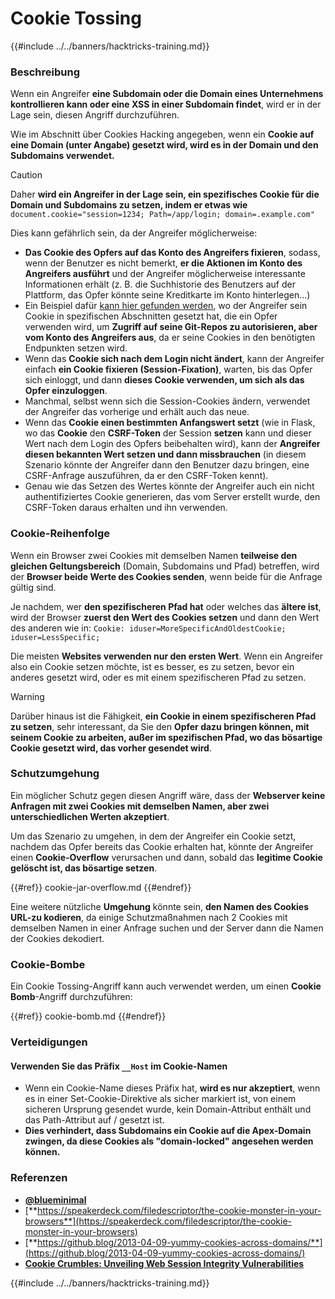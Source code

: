# Cookie Tossing

{{#include ../../banners/hacktricks-training.md}}

### Beschreibung

Wenn ein Angreifer **eine Subdomain oder die Domain eines Unternehmens kontrollieren kann oder eine XSS in einer Subdomain findet**, wird er in der Lage sein, diesen Angriff durchzuführen.

Wie im Abschnitt über Cookies Hacking angegeben, wenn ein **Cookie auf eine Domain (unter Angabe) gesetzt wird, wird es in der Domain und den Subdomains verwendet.**

> [!CAUTION]
> Daher **wird ein Angreifer in der Lage sein, ein spezifisches Cookie für die Domain und Subdomains zu setzen, indem er etwas wie** `document.cookie="session=1234; Path=/app/login; domain=.example.com"`

Dies kann gefährlich sein, da der Angreifer möglicherweise:

- **Das Cookie des Opfers auf das Konto des Angreifers fixieren**, sodass, wenn der Benutzer es nicht bemerkt, **er die Aktionen im Konto des Angreifers ausführt** und der Angreifer möglicherweise interessante Informationen erhält (z. B. die Suchhistorie des Benutzers auf der Plattform, das Opfer könnte seine Kreditkarte im Konto hinterlegen...)
- Ein Beispiel dafür [kann hier gefunden werden](https://snyk.io/articles/hijacking-oauth-flows-via-cookie-tossing/), wo der Angreifer sein Cookie in spezifischen Abschnitten gesetzt hat, die ein Opfer verwenden wird, um **Zugriff auf seine Git-Repos zu autorisieren, aber vom Konto des Angreifers aus**, da er seine Cookies in den benötigten Endpunkten setzen wird.
- Wenn das **Cookie sich nach dem Login nicht ändert**, kann der Angreifer einfach **ein Cookie fixieren (Session-Fixation)**, warten, bis das Opfer sich einloggt, und dann **dieses Cookie verwenden, um sich als das Opfer einzuloggen**.
- Manchmal, selbst wenn sich die Session-Cookies ändern, verwendet der Angreifer das vorherige und erhält auch das neue.
- Wenn das **Cookie einen bestimmten Anfangswert setzt** (wie in Flask, wo das **Cookie** den **CSRF-Token** der Session **setzen** kann und dieser Wert nach dem Login des Opfers beibehalten wird), kann der **Angreifer diesen bekannten Wert setzen und dann missbrauchen** (in diesem Szenario könnte der Angreifer dann den Benutzer dazu bringen, eine CSRF-Anfrage auszuführen, da er den CSRF-Token kennt).
- Genau wie das Setzen des Wertes könnte der Angreifer auch ein nicht authentifiziertes Cookie generieren, das vom Server erstellt wurde, den CSRF-Token daraus erhalten und ihn verwenden.

### Cookie-Reihenfolge

Wenn ein Browser zwei Cookies mit demselben Namen **teilweise den gleichen Geltungsbereich** (Domain, Subdomains und Pfad) betreffen, wird der **Browser beide Werte des Cookies senden**, wenn beide für die Anfrage gültig sind.

Je nachdem, wer **den spezifischeren Pfad hat** oder welches das **ältere ist**, wird der Browser **zuerst den Wert des Cookies setzen** und dann den Wert des anderen wie in: `Cookie: iduser=MoreSpecificAndOldestCookie; iduser=LessSpecific;`

Die meisten **Websites verwenden nur den ersten Wert**. Wenn ein Angreifer also ein Cookie setzen möchte, ist es besser, es zu setzen, bevor ein anderes gesetzt wird, oder es mit einem spezifischeren Pfad zu setzen.

> [!WARNING]
> Darüber hinaus ist die Fähigkeit, **ein Cookie in einem spezifischeren Pfad zu setzen**, sehr interessant, da Sie den **Opfer dazu bringen können, mit seinem Cookie zu arbeiten, außer im spezifischen Pfad, wo das bösartige Cookie gesetzt wird, das vorher gesendet wird**.

### Schutzumgehung

Ein möglicher Schutz gegen diesen Angriff wäre, dass der **Webserver keine Anfragen mit zwei Cookies mit demselben Namen, aber zwei unterschiedlichen Werten akzeptiert**.

Um das Szenario zu umgehen, in dem der Angreifer ein Cookie setzt, nachdem das Opfer bereits das Cookie erhalten hat, könnte der Angreifer einen **Cookie-Overflow** verursachen und dann, sobald das **legitime Cookie gelöscht ist, das bösartige setzen**.

{{#ref}}
cookie-jar-overflow.md
{{#endref}}

Eine weitere nützliche **Umgehung** könnte sein, **den Namen des Cookies URL-zu kodieren**, da einige Schutzmaßnahmen nach 2 Cookies mit demselben Namen in einer Anfrage suchen und der Server dann die Namen der Cookies dekodiert.

### Cookie-Bombe

Ein Cookie Tossing-Angriff kann auch verwendet werden, um einen **Cookie Bomb**-Angriff durchzuführen:

{{#ref}}
cookie-bomb.md
{{#endref}}

### Verteidigungen

#### **Verwenden Sie das Präfix `__Host` im Cookie-Namen**

- Wenn ein Cookie-Name dieses Präfix hat, **wird es nur akzeptiert**, wenn es in einer Set-Cookie-Direktive als sicher markiert ist, von einem sicheren Ursprung gesendet wurde, kein Domain-Attribut enthält und das Path-Attribut auf / gesetzt ist.
- **Dies verhindert, dass Subdomains ein Cookie auf die Apex-Domain zwingen, da diese Cookies als "domain-locked" angesehen werden können.**

### Referenzen

- [**@blueminimal**](https://twitter.com/blueminimal)
- [**https://speakerdeck.com/filedescriptor/the-cookie-monster-in-your-browsers**](https://speakerdeck.com/filedescriptor/the-cookie-monster-in-your-browsers)
- [**https://github.blog/2013-04-09-yummy-cookies-across-domains/**](https://github.blog/2013-04-09-yummy-cookies-across-domains/)
- [**Cookie Crumbles: Unveiling Web Session Integrity Vulnerabilities**](https://www.youtube.com/watch?v=F_wAzF4a7Xg)

{{#include ../../banners/hacktricks-training.md}}
